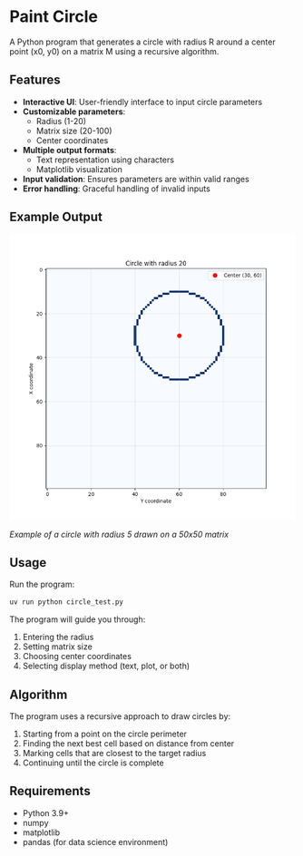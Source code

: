# Paint Circle

A Python program that generates a circle with radius R around a center point (x0, y0) on a matrix M using a recursive algorithm.

## Features

- **Interactive UI**: User-friendly interface to input circle parameters
- **Customizable parameters**: 
  - Radius (1-20)
  - Matrix size (20-100)
  - Center coordinates
- **Multiple output formats**:
  - Text representation using characters
  - Matplotlib visualization
- **Input validation**: Ensures parameters are within valid ranges
- **Error handling**: Graceful handling of invalid inputs

## Example Output

![Circle Visualization](Figure_1.png)

*Example of a circle with radius 5 drawn on a 50x50 matrix*

## Usage

Run the program:
```bash
uv run python circle_test.py
```

The program will guide you through:
1. Entering the radius
2. Setting matrix size  
3. Choosing center coordinates
4. Selecting display method (text, plot, or both)

## Algorithm

The program uses a recursive approach to draw circles by:
1. Starting from a point on the circle perimeter
2. Finding the next best cell based on distance from center
3. Marking cells that are closest to the target radius
4. Continuing until the circle is complete

## Requirements

- Python 3.9+
- numpy
- matplotlib
- pandas (for data science environment)
